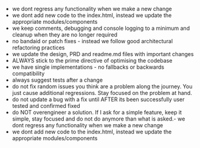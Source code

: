 - we dont regress any functionality when we make a new change
- we dont add new code to the index.html, instead we update the appropriate modules/components
- we keep comments, debugging and console logging to a minimum and cleanup when they are no longer required
- no bandaid or patch fixes - instead we follow good architectural refactoring practices
- we update the design, PRD and readme.md files with important changes 
- ALWAYS stick to the prime directive of optimising the codebase
- we have single implementations - no fallbacks or backwards compatibility
- always suggest tests after a change
- do not fix random issues you think are a problem along the journey. You just cause additional regressions. Stay focused on the problem at hand.
- do not update a bug with a fix until AFTER its been successfully user tested and confirmed fixed
- do NOT overengineer a solution. If I ask for a simple feature,  keep it simple, stay focused and do not do anymore than what is asked.- we dont regress any functionality when we make a new change
- we dont add new code to the index.html, instead we update the appropriate modules/components
